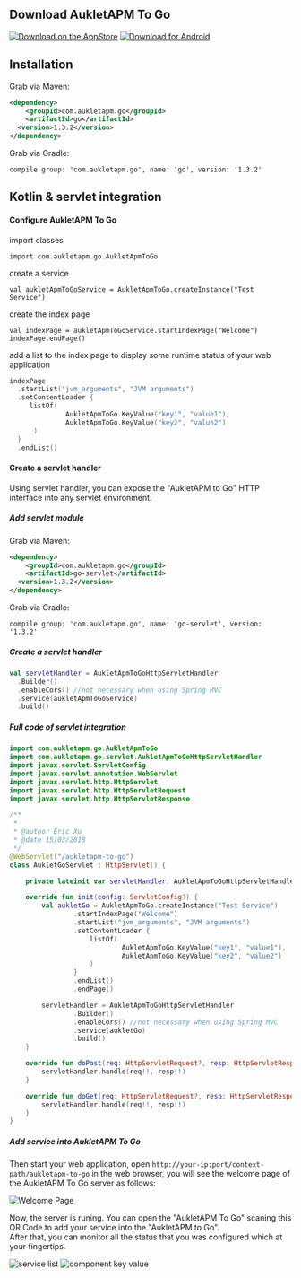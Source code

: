 ## Download AukletAPM To Go
[![Download on the AppStore](img/download-on-the-appstore.png)](https://itunes.apple.com/us/app/AukletAPM/id1351572279?mt=8)
[![Download for Android](img/download-for-android.png)](https://play.google.com/store/apps/details?id=com.aukletapm.go)

## Installation

Grab via Maven:

```xml
<dependency>
    <groupId>com.aukletapm.go</groupId>
    <artifactId>go</artifactId>
  <version>1.3.2</version>
</dependency>
```

Grab via Gradle:

```
compile group: 'com.aukletapm.go', name: 'go', version: '1.3.2'
```

## Kotlin & servlet integration

#### Configure AukletAPM To Go
import classes

    import com.aukletapm.go.AukletApmToGo

create a service

    val aukletApmToGoService = AukletApmToGo.createInstance("Test Service")

create the index page

    val indexPage = aukletApmToGoService.startIndexPage("Welcome")
    indexPage.endPage()

add a list to the index page to display some runtime status of your web application


```kotlin
indexPage
  .startList("jvm_arguments", "JVM arguments")
  .setContentLoader {
     listOf(
              AukletApmToGo.KeyValue("key1", "value1"),
              AukletApmToGo.KeyValue("key2", "value2")
      )
  }
  .endList()
```

#### Create a servlet handler

Using servlet handler, you can expose the "AukletAPM to Go" HTTP interface into any servlet environment.

##### Add servlet module

Grab via Maven:

```xml
<dependency>
    <groupId>com.aukletapm.go</groupId>
    <artifactId>go-servlet</artifactId>
  <version>1.3.2</version>
</dependency>
```

Grab via Gradle:

```
compile group: 'com.aukletapm.go', name: 'go-servlet', version: '1.3.2'
```

##### Create a servlet handler

```kotlin
val servletHandler = AukletApmToGoHttpServletHandler
  .Builder()
  .enableCors() //not necessary when using Spring MVC
  .service(aukletApmToGoService)
  .build()
```

##### Full code of servlet integration

```kotlin
import com.aukletapm.go.AukletApmToGo
import com.aukletapm.go.servlet.AukletApmToGoHttpServletHandler
import javax.servlet.ServletConfig
import javax.servlet.annotation.WebServlet
import javax.servlet.http.HttpServlet
import javax.servlet.http.HttpServletRequest
import javax.servlet.http.HttpServletResponse

/**
 *
 * @author Eric Xu
 * @date 15/03/2018
 */
@WebServlet("/aukletapm-to-go")
class AukletGoServlet : HttpServlet() {

    private lateinit var servletHandler: AukletApmToGoHttpServletHandler

    override fun init(config: ServletConfig?) {
        val aukletGo = AukletApmToGo.createInstance("Test Service")
                .startIndexPage("Welcome")
                .startList("jvm_arguments", "JVM arguments")
                .setContentLoader {
                    listOf(
                            AukletApmToGo.KeyValue("key1", "value1"),
                            AukletApmToGo.KeyValue("key2", "value2")
                    )
                }
                .endList()
                .endPage()

        servletHandler = AukletApmToGoHttpServletHandler
                .Builder()
                .enableCors() //not necessary when using Spring MVC
                .service(aukletGo)
                .build()
    }

    override fun doPost(req: HttpServletRequest?, resp: HttpServletResponse?) {
        servletHandler.handle(req!!, resp!!)
    }

    override fun doGet(req: HttpServletRequest?, resp: HttpServletResponse?) {
        servletHandler.handle(req!!, resp!!)
    }
}
```

##### Add service into AukletAPM To Go

Then start your web application, open `http://your-ip:port/context-path/aukletapm-to-go` in the web browser, you will see the welcome page of the AukletAPM To Go server as follows:

![Welcome Page](img/welcome-page.png)

Now, the server is runing. You can open the "AukletAPM To Go" scaning this QR Code to add your service into the "AukletAPM to Go".  
After that, you can monitor all the status that you was configured which at your fingertips.

![service list](img/service-list.png)
![component key value](img/component-key-value.png)

